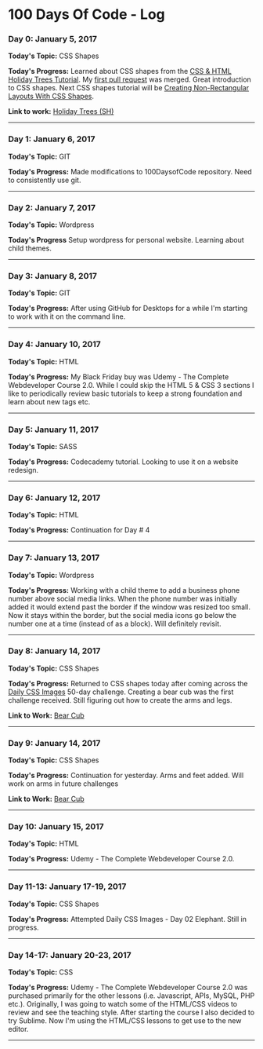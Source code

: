 # 100 Days Of Code - Log

### Day 0: January 5, 2017

**Today's Topic:** CSS Shapes

**Today's Progress:** Learned about CSS shapes from the [CSS & HTML Holiday Trees Tutorial](https://holiday-trees.herokuapp.com/index.html). My [first pull request](https://github.com/mkmckenzie/holiday-trees/pull/3) was merged. Great introduction to CSS shapes.  Next CSS shapes tutorial will be [Creating Non-Rectangular Layouts With CSS Shapes](https://sarasoueidan.com/blog/css-shapes/).

**Link to work:** [Holiday Trees (SH)](https://holiday-trees.herokuapp.com/index.html)
___

### Day 1: January 6, 2017

**Today's Topic:** GIT

**Today's Progress:** Made modifications to 100DaysofCode repository. Need to consistently use git.
___

### Day 2: January 7, 2017

**Today's Topic:** Wordpress

**Today's Progress** Setup wordpress for personal website. Learning about child themes. 
___

### Day 3: January 8, 2017

**Today's Topic:** GIT

**Today's Progress:** After using GitHub for Desktops for a while I'm starting to work with it on the command line.
___

### Day 4: January 10, 2017

**Today's Topic:** HTML

**Today's Progress:** My Black Friday buy was Udemy - The Complete Webdeveloper Course 2.0. While I could skip the HTML 5 & CSS 3 sections I like to periodically review basic tutorials to keep a strong foundation and learn about new tags etc. 
___

### Day 5: January 11, 2017

**Today's Topic:** SASS

**Today's Progress:** Codecademy tutorial.  Looking to use it on a website redesign. 
___

### Day 6: January 12, 2017

**Today's Topic:** HTML

**Today's Progress:** Continuation for Day # 4 
___

### Day 7: January 13, 2017

**Today's Topic:** Wordpress

**Today's Progress:** Working with a child theme to add a business phone number above social media links. When the phone number was initially added it would extend past the border if the window was resized too small. Now it stays within the border, but the social media icons go below the number one at a time (instead of as a block). Will definitely revisit.
___

### Day 8: January 14, 2017

**Today's Topic:** CSS Shapes

**Today's Progress:** Returned to CSS shapes today after coming across the [Daily CSS Images](http://dailycssimages.com/) 50-day challenge. Creating a bear cub was the first challenge received. Still figuring out how to create the arms and legs.

**Link to Work:** [Bear Cub](http://codepen.io/sharihunt/pen/OWRLyz)
___
### Day 9: January 14, 2017

**Today's Topic:** CSS Shapes

**Today's Progress:** Continuation for yesterday. Arms and feet added. Will work on arms in future challenges

**Link to Work:** [Bear Cub](http://codepen.io/sharihunt/pen/OWRLyz)
___
### Day 10: January 15, 2017

**Today's Topic:** HTML

**Today's Progress:** Udemy - The Complete Webdeveloper Course 2.0.
___
### Day 11-13: January 17-19, 2017

**Today's Topic:** CSS Shapes

**Today's Progress:** Attempted Daily CSS Images - Day 02 Elephant. Still in progress.
___
### Day 14-17: January 20-23, 2017

**Today's Topic:** CSS

**Today's Progress:** Udemy - The Complete Webdeveloper Course 2.0 was purchased primarily for the other lessons (i.e. Javascript, APIs, MySQL, PHP etc.). Originally, I was going to watch some of the HTML/CSS videos to review and see the teaching style. After starting the course I also decided to try Sublime. Now I'm using the HTML/CSS lessons to get use to the new editor.
___
